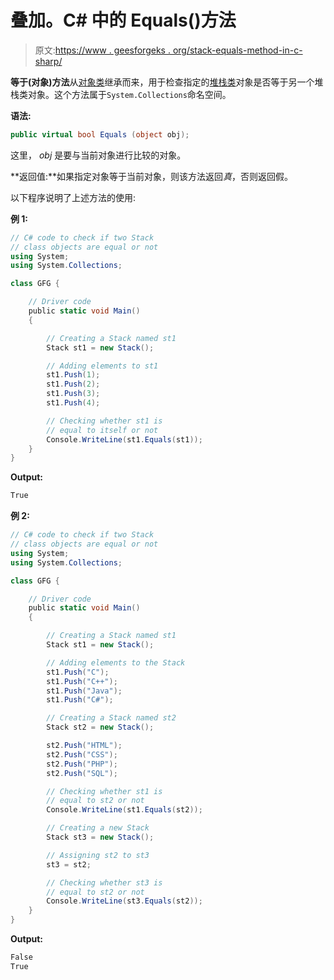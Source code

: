 # 叠加。C# 中的 Equals()方法

> 原文:[https://www . geesforgeks . org/stack-equals-method-in-c-sharp/](https://www.geeksforgeeks.org/stack-equals-method-in-c-sharp/)

**等于(对象)方法**从[对象类](https://www.geeksforgeeks.org/c-sharp-object-class/)继承而来，用于检查指定的[堆栈类](https://www.geeksforgeeks.org/c-sharp-stack-class/)对象是否等于另一个堆栈类对象。这个方法属于`System.Collections`命名空间。

**语法:**

```cs
public virtual bool Equals (object obj);
```

这里， *obj* 是要与当前对象进行比较的对象。

**返回值:**如果指定对象等于当前对象，则该方法返回*真*，否则返回假。

以下程序说明了上述方法的使用:

**例 1:**

```cs
// C# code to check if two Stack
// class objects are equal or not
using System;
using System.Collections;

class GFG {

    // Driver code
    public static void Main()
    {

        // Creating a Stack named st1
        Stack st1 = new Stack();

        // Adding elements to st1
        st1.Push(1);
        st1.Push(2);
        st1.Push(3);
        st1.Push(4);

        // Checking whether st1 is
        // equal to itself or not
        Console.WriteLine(st1.Equals(st1));
    }
}
```

**Output:**

```cs
True

```

**例 2:**

```cs
// C# code to check if two Stack
// class objects are equal or not
using System;
using System.Collections;

class GFG {

    // Driver code
    public static void Main()
    {

        // Creating a Stack named st1
        Stack st1 = new Stack();

        // Adding elements to the Stack
        st1.Push("C");
        st1.Push("C++");
        st1.Push("Java");
        st1.Push("C#");

        // Creating a Stack named st2
        Stack st2 = new Stack();

        st2.Push("HTML");
        st2.Push("CSS");
        st2.Push("PHP");
        st2.Push("SQL");

        // Checking whether st1 is
        // equal to st2 or not
        Console.WriteLine(st1.Equals(st2));

        // Creating a new Stack
        Stack st3 = new Stack();

        // Assigning st2 to st3
        st3 = st2;

        // Checking whether st3 is
        // equal to st2 or not
        Console.WriteLine(st3.Equals(st2));
    }
}
```

**Output:**

```cs
False
True

```